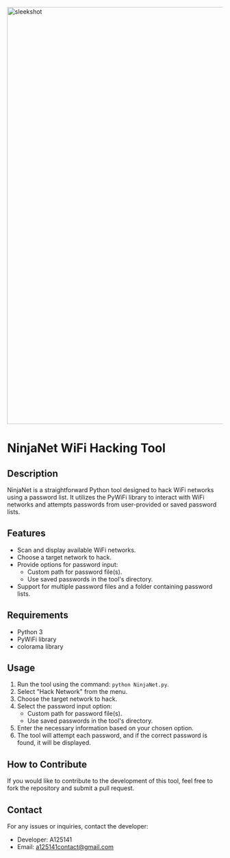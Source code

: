 <img width="1854" height="972" alt="sleekshot" src="https://github.com/user-attachments/assets/89af5954-862b-4cf6-b36d-2ce91855318a" />


# NinjaNet WiFi Hacking Tool

## Description

NinjaNet is a straightforward Python tool designed to hack WiFi networks using a password list. It utilizes the PyWiFi library to interact with WiFi networks and attempts passwords from user-provided or saved password lists.

## Features

- Scan and display available WiFi networks.
- Choose a target network to hack.
- Provide options for password input:
  - Custom path for password file(s).
  - Use saved passwords in the tool's directory.
- Support for multiple password files and a folder containing password lists.


## Requirements

- Python 3
- PyWiFi library
- colorama library

## Usage

1. Run the tool using the command: `python NinjaNet.py`.
2. Select "Hack Network" from the menu.
3. Choose the target network to hack.
4. Select the password input option:
   - Custom path for password file(s).
   - Use saved passwords in the tool's directory.
5. Enter the necessary information based on your chosen option.
6. The tool will attempt each password, and if the correct password is found, it will be displayed.

## How to Contribute

If you would like to contribute to the development of this tool, feel free to fork the repository and submit a pull request.

## Contact

For any issues or inquiries, contact the developer:

- Developer: A125141
- Email: a125141contact@gmail.com
